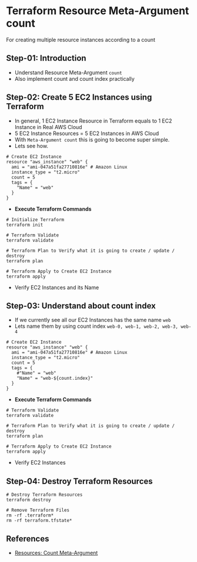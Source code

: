 # Terraform Resource Meta-Argument count
For creating multiple resource instances according to a count 

## Step-01: Introduction
- Understand Resource Meta-Argument `count`
- Also implement count and count index practically 

## Step-02: Create 5 EC2 Instances using Terraform
- In general, 1 EC2 Instance Resource in Terraform equals to 1 EC2 Instance in Real AWS Cloud
- 5 EC2 Instance Resources = 5 EC2 Instances in AWS Cloud
- With `Meta-Argument count` this is going to become super simple. 
- Lets see how. 
```t
# Create EC2 Instance
resource "aws_instance" "web" {
  ami = "ami-047a51fa27710816e" # Amazon Linux
  instance_type = "t2.micro"
  count = 5
  tags = {
    "Name" = "web"
  }
}
```
- **Execute Terraform Commands**
```t
# Initialize Terraform
terraform init

# Terraform Validate
terraform validate

# Terraform Plan to Verify what it is going to create / update / destroy
terraform plan

# Terraform Apply to Create EC2 Instance
terraform apply 
```
- Verify EC2 Instances and its Name


## Step-03: Understand about count index
- If we currently see all our EC2 Instances has the same name `web`
- Lets name them by using count index `web-0, web-1, web-2, web-3, web-4`
```t
# Create EC2 Instance
resource "aws_instance" "web" {
  ami = "ami-047a51fa27710816e" # Amazon Linux
  instance_type = "t2.micro"
  count = 5
  tags = {
    #"Name" = "web"
    "Name" = "web-${count.index}"
  }
}
```
- **Execute Terraform Commands**
```t
# Terraform Validate
terraform validate

# Terraform Plan to Verify what it is going to create / update / destroy
terraform plan

# Terraform Apply to Create EC2 Instance
terraform apply 
```
- Verify EC2 Instances


## Step-04: Destroy Terraform Resources
```
# Destroy Terraform Resources
terraform destroy

# Remove Terraform Files
rm -rf .terraform*
rm -rf terraform.tfstate*
```

## References
- [Resources: Count Meta-Argument](https://www.terraform.io/docs/language/meta-arguments/count.html)
